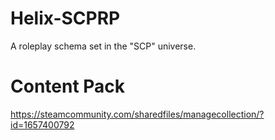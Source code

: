 # Helix-SCPRP
A roleplay schema set in the "SCP" universe.

# Content Pack
https://steamcommunity.com/sharedfiles/managecollection/?id=1657400792